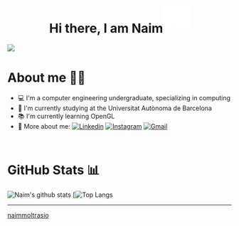 <h1 align="center">Hi there, I am Naim<img src="https://github.com/Kathryn-Jie/Kathryn-Jie/blob/main/wave.gif" width="60px"/></h1>

![](https://komarev.com/ghpvc/?username=naimmoltrasio0107&color=brightgreen&label=🍨_Nice_To_Meet_U!_You+are+my+visitor+No.)
<br>
<h1>About me 🙋‍♂️</h1>

- 💻 I'm a computer engineering undergraduate, specializing in computing
- 💚 I'm currently studying at the Universitat Autònoma de Barcelona
- 📚 I'm currently learning OpenGL
- 🤙 More about me: 
[![Linkedin](https://img.shields.io/badge/-Naim-blue?style=flat&logo=Linkedin&logoColor=white)](https://www.linkedin.com/in/naimmoltrasio/)
[![Instagram](https://img.shields.io/badge/-Naim-white?style=flat&logo=Instagram&logoColor=white&color=833AB4)](https://www.instagram.com/naimmoltrasio/)
[![Gmail](https://img.shields.io/badge/-Contact_me_via_Gmail-c14438?style=flat&logo=Gmail&logoColor=white&color=BB001B)](mailto:naim.moltrasio@gmail.com)

<br>
  
<h1>GitHub Stats 📊</h1>
 
![Naim's github stats](https://github-readme-stats.vercel.app/api?username=naimmoltrasio&show_icons=true&theme=dark) 
[![Top Langs](https://github-readme-stats.vercel.app/api/top-langs/?username=naimmoltrasio)

<hr>
  
[naimmoltrasio](https://github.com/naimmoltrasio)


